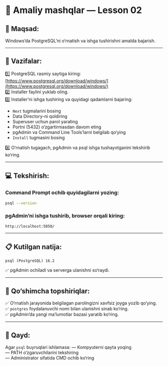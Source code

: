 
# 📐 Amaliy mashqlar — Lesson 02

## 🎯 Maqsad:
Windows’da PostgreSQL’ni o‘rnatish va ishga tushirishni amalda bajarish.

---

## 🔷 Vazifalar:
1️⃣ PostgreSQL rasmiy saytiga kiring: [https://www.postgresql.org/download/windows/](https://www.postgresql.org/download/windows/)  
2️⃣ Installer faylini yuklab oling.  
3️⃣ Installer’ni ishga tushiring va quyidagi qadamlarni bajaring:
   - `Next` tugmalarini bosing  
   - Data Directory-ni qoldiring  
   - Superuser uchun parol yarating  
   - Portni (5432) o‘zgartirmasdan davom eting  
   - pgAdmin va Command Line Tools’larni belgilab qo‘ying  
   - `Install` tugmasini bosing

4️⃣ O‘rnatish tugagach, pgAdmin va psql ishga tushayotganini tekshirib ko‘ring.

---

## 💻 Tekshirish:
### Command Prompt ochib quyidagilarni yozing:
```cmd
psql --version
```

### pgAdmin’ni ishga tushirib, browser orqali kiring:
```
http://localhost:5050/
```

---

## 📋 Kutilgan natija:
```text
psql (PostgreSQL) 16.2
```

✅ pgAdmin ochiladi va serverga ulanishni so‘raydi.

---

## 📌 Qo‘shimcha topshiriqlar:
✅ O‘rnatish jarayonida belgilagan parolingizni xavfsiz joyga yozib qo‘ying.  
✅ `postgres` foydalanuvchi nomi bilan ulanishni sinab ko‘ring.  
✅ pgAdmin’da yangi ma’lumotlar bazasi yaratib ko‘ring.

---

## 📝 Qayd:
Agar `psql` buyruqlari ishlamasa:
— Kompyuterni qayta yoqing  
— PATH o‘zgaruvchilarini tekshiring  
— Administrator sifatida CMD ochib ko‘ring
